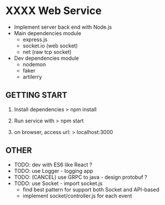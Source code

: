 # XXXX Web Service
  - Implement server back end with Node.js
  - Main dependencies module 
    - express.js
    - socket.io (web socket)
    - net (raw tcp socket)
  - Dev dependencies module
    - nodemon
    - faker
    - artilerry
  
## GETTING START
  1. Install dependencies
    > npm install

  2. Run service with
    > npm start

  3. on browser, access url: 
    > localhost:3000

## OTHER
  * TODO: dev with ES6 like React ? 
  * TODO: use Logger - logging app
  * TODO: (CANCEL) use GRPC to java - design protobuf ?
  * TODO: use Socket - import socket.js
    - find best pattern for support both Socket and API-based
    - implement socket/controller.js for each event
